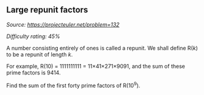 Large repunit factors
---------------------

*Source: https://projecteuler.net/problem=132*


*Difficulty rating: 45%*

A number consisting entirely of ones is called a repunit. We shall
define R(*k*) to be a repunit of length *k*.

For example, R(10) = 1111111111 = 11×41×271×9091, and the sum of these
prime factors is 9414.

Find the sum of the first forty prime factors of R(10<sup>9</sup>).
